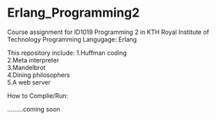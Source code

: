 # Erlang_Programming2
Course assignment for ID1019 Programming 2 in KTH Royal Institute of Technology
Programming Langugage: Erlang

This repository include:
1.Huffman coding  
2.Meta interpreter  
3.Mandelbrot  
4.Dining philosophers  
5.A web server

How to Complie/Run:

.........coming soon
